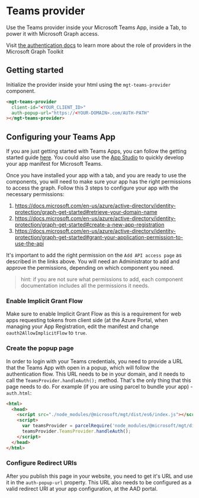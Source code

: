 # Teams provider

Use the Teams provider inside your Microsoft Teams App, inside a Tab, to power it with Microsoft Graph access.

Visit [the authentication docs](../providers.md) to learn more about the role of providers in the Microsoft Graph Toolkit

## Getting started

Initialize the provider inside your html using the `mgt-teams-provider` component.

```html
<mgt-teams-provider
  client-id="<YOUR_CLIENT_ID>"
  auth-popup-url="https://<YOUR-DOMAIN>.com/AUTH-PATH"
></mgt-teams-provider>
```

## Configuring your Teams App

If you are just getting started with Teams Apps, you can follow the getting started guide [here](https://docs.microsoft.com/en-us/microsoftteams/platform/concepts/tabs/tabs-overview). You could also use the [App Studio](https://docs.microsoft.com/en-us/microsoftteams/platform/get-started/get-started-app-studio) to quickly develop your app manifest for Microsoft Teams.

Once you have installed your app with a tab, and you are ready to use the components, you will need to make sure your app has the right permissions to access the graph. Follow this 3 steps to configure your app with the necessary permissions:

1. https://docs.microsoft.com/en-us/azure/active-directory/identity-protection/graph-get-started#retrieve-your-domain-name
2. https://docs.microsoft.com/en-us/azure/active-directory/identity-protection/graph-get-started#create-a-new-app-registration
3. https://docs.microsoft.com/en-us/azure/active-directory/identity-protection/graph-get-started#grant-your-application-permission-to-use-the-api

It's important to add the right permission on the `Add API access page` as described in the links above. You will need an Administrator to add and approve the permissions, depending on which component you need.

> hint: if you are not sure what permissions to add, each component documentation includes all the permissions it needs.

### Enable Implicit Grant Flow

Make sure to enable Implicit Grant Flow as this is a requirement for web apps requesting tokens from client side (at the Azure Portal, when managing your App Registration, edit the manifest and change `oauth2AllowImplicitFlow` to `true`.

### Create the popup page

In order to login with your Teams credentials, you need to provide a URL that the Teams App with open in a popup, which will follow the authentication flow. This URL needs to be in your domain, and it needs to call the `TeamsProvider.handleAuth();` method. That's the only thing that this page needs to do. For example (if you are using parcel to bundle your app) - `auth.html`:

```html
<html>
  <head>
    <script src="./node_modules/@microsoft/mgt/dist/es6/index.js"></script>
    <script>
      var teamsProvider = parcelRequire('node_modules/@microsoft/mgt/dist/es6/index.js');
      teamsProvider.TeamsProvider.handleAuth();
    </script>
  </head>
</html>
```

### Configure Redirect URIs

After you publish this page in your website, you need to get it's URL and use it in the `auth-popup-url` property. This URL also needs to be configured as a valid redirect URI at your app configuration, at the AAD portal.
